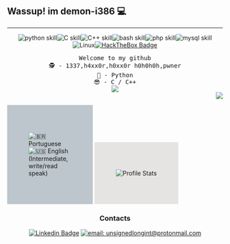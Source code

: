 ## Wassup! im demon-i386 :computer:
------------

<div align="center">
    
![python skill](https://img.shields.io/badge/Python-14354C?style=for-the-badge&logo=python&logoColor=white)![C skill](https://img.shields.io/badge/C-00599C?style=for-the-badge&logo=c&logoColor=white)![C++ skill](https://img.shields.io/badge/C%2B%2B-00599C?style=for-the-badge&logo=c%2B%2B&logoColor=white)![bash skill](https://img.shields.io/badge/Shell_Script-121011?style=for-the-badge&logo=gnu-bash&logoColor=white)![php skill](https://img.shields.io/badge/PHP-121011?style=for-the-badge&logo=php&logoColor=white&color=blue)![mysql skill](https://img.shields.io/badge/MYSQL-121011?style=for-the-badge&logo=mysql&logoColor=white&color=red)![Linux](https://img.shields.io/badge/Linux-FCC624?&style=for-the-badge&logo=linux&logoColor=000)[![HackTheBox Badge](https://img.shields.io/badge/-eclipsezero-9fef00?style=for-the-badge&logo=Hack-The-Box&logoColor=white&link=https://app.hackthebox.eu/profile/412490)](https://app.hackthebox.eu/profile/412490)

</div>



<pre align="center">
Welcome to my github
🕵 - 1337,h4xx0r,h0xx0r h0h0h0h,pwner
🐍 - Python
😎 - C / C++
<img src="https://media.tenor.com/images/2960c567c3dbaa1ad39fc28fcdc9ab2a/tenor.gif">
<img src="https://github-readme-stats.vercel.app/api/top-langs/?username=demon-i386&hide_border=true&show_icons=true&title_color=ddd&icon_color=ddd&text_color=fff&bg_color=222&langs_count=15" align="right">
</pre>

<div style="padding: 50px; background-color: #BCC6CC; width: 100px; display: inline-block;">
  
![:brazil: Portuguese ](https://img.shields.io/badge/Portugu%C3%AAs-4CAF72?&label=Materno&labelColor=222&style=for-the-badge&logo=pt-br&logoColor=000) ![:us: English (Intermediate, write/read speak)](https://img.shields.io/badge/English-4C51AF?&label=Intermediate%2C%20read/write&labelColor=222&style=for-the-badge&logo=pt-br&logoColor=000)

</div>


<div style="padding: 50px; background-color: #E5E4E2; display: inline-block;">  
    
![Profile Stats](https://github-readme-stats.vercel.app/api?username=demon-i386&hide_border=true&show_icons=true&title_color=ddd&icon_color=ddd&text_color=fff&bg_color=222)

</div>


<div align="center">
    <h3>Contacts</h3>
    
[![Linkedin Badge](https://img.shields.io/badge/-Pedro%20S-0077b5?style=for-the-badge&logo=Linkedin&logoColor=white&link=https://www.linkedin.com/in/pedro-s-844014206/)](https://www.linkedin.com/in/pedro-s-844014206/) [![email: unsignedlongint@protonmail.com](https://img.shields.io/badge/email-8B89CC?&style=for-the-badge&logo=protonmail&logoColor=FFF)](mailto:unsignedlongint@protonmail.com)

</div>

